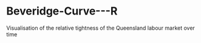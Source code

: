 # Beveridge-Curve---R
 Visualisation of the relative tightness of the Queensland labour market over time 
